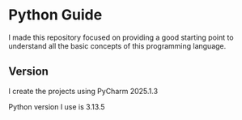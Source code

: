 # Python Guide
I made this repository focused on providing a good starting point to understand all 
the basic concepts of this programming language.

## Version
I create the projects using PyCharm 2025.1.3

Python version I use is 3.13.5
